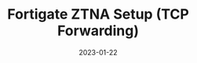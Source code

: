 ---
title: Fortigate ZTNA Setup (TCP Forwarding)
date: 2023-01-22
categories: [Deploy, Fortinet]
tags: [fortinet]
---